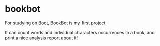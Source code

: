 # bookbot

For studying on [Boot](https://boot.dev), BookBot is my first project!

It can count words and individual characters occurrences in a book, and print a nice analysis report about it!
